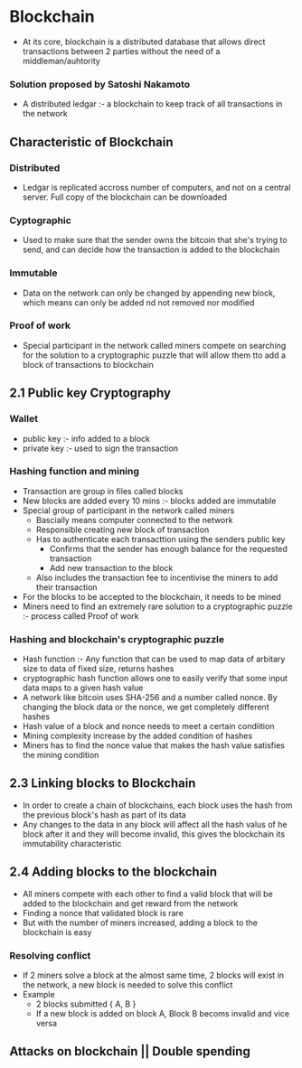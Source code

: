 

# Blockchain
- At its core, blockchain is a distributed database that allows direct transactions between 2
	parties without the need of a middleman/auhtority

### Solution proposed by Satoshi Nakamoto
- A distributed ledgar :- a blockchain to keep track of all transactions in the network 

## Characteristic of Blockchain

### Distributed
- Ledgar is replicated accross number of computers, and not on a central server. Full copy of the
	blockchain can be downloaded 

### Cyptographic
- Used to make sure that the sender owns the bitcoin that she's trying to send, and can decide how
	the transaction is added to the blockchain

### Immutable
- Data on the network can only be changed by appending new block, which means can only be added nd
	not removed nor modified

### Proof of work
- Special participant in the network called miners compete on searching for the solution to a
	cryptographic puzzle that will allow them tto add a block of transactions to blockchain

## 2.1 Public key Cryptography

### Wallet
- public key :- info added to a block
- private key :- used to sign the transaction

### Hashing function and mining
- Transaction are group in files called blocks
- New blocks are added every 10 mins :- blocks added are immutable
- Special group of participant in the network called miners 
	- Bascially means computer connected to the network
	- Responsible creating new block of transaction
	- Has to authenticate each transacttion using the senders public key
		- Confirms that the sender has enough balance for the requested transaction
		- Add new transaction to the block
	- Also includes the transaction fee to incentivise the miners to add their transaction
- For the blocks to be accepted to the blockchain, it needs to be mined
- Miners need to find an extremely rare solution to a cryptographic puzzle :- process called Proof
	of work

### Hashing and blockchain's cryptographic puzzle
- Hash function :- Any function that can be used to map data of arbitary size to data of fixed size,
	returns hashes
- cryptographic hash function allows one to easily verify that some input data maps to a given hash
	value
- A network like bitcoin uses SHA-256 and a number called nonce. By changing the block data or the
	nonce, we get completely different hashes
- Hash value of a block and nonce needs to meet a certain condiition
- Mining complexity increase by the added condition of hashes
- Miners has to find the nonce value that makes the hash value satisfies the mining condition


## 2.3 Linking blocks to Blockchain
- In order to create a chain of blockchains, each block uses the hash from the previous block's hash
	as part of its data
- Any changes to the data in any block will affect all the hash valus of he block after it and they
	will become invalid, this gives the blockchain its immutability characteristic

## 2.4 Adding blocks to the blockchain
- All miners compete with each other to find a valid block that will be added to the blockchain and
	get reward from the network
- Finding a nonce that validated block is rare
- But with the number of miners increased, adding a block to the blockchain is easy

### Resolving conflict 
- If 2 miners solve a block at the almost same time, 2 blocks will exist in the network, a new
	block is needed to solve this conflict
- Example
	- 2 blocks submitted { A, B }
	- If a new block is added on block A, Block B becoms invalid and vice versa

## Attacks on blockchain || Double spending





















